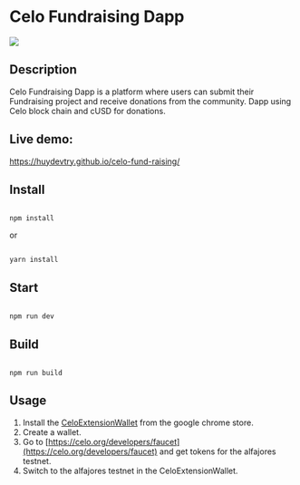 # Celo Fundraising Dapp
![](https://github.com/huydevtry/celo-fund-raising/blob/main/demo-dapp-fundraising.gif)
## Description
Celo Fundraising Dapp is a platform where users can submit their Fundraising project and receive donations from the community. Dapp using Celo block chain and cUSD for donations.

## Live demo:
https://huydevtry.github.io/celo-fund-raising/

## Install

```

npm install

```

or 

```

yarn install

```

## Start

```

npm run dev

```

## Build

```

npm run build

```
## Usage
1. Install the [CeloExtensionWallet](https://chrome.google.com/webstore/detail/celoextensionwallet/kkilomkmpmkbdnfelcpgckmpcaemjcdh?hl=en) from the google chrome store.
2. Create a wallet.
3. Go to [https://celo.org/developers/faucet](https://celo.org/developers/faucet) and get tokens for the alfajores testnet.
4. Switch to the alfajores testnet in the CeloExtensionWallet.
